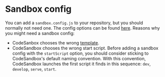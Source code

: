 # Sandbox config

You can add a `sandbox.config.js` to your repository, but you should normally
not need one. The config options can be found
[here](https://codesandbox.io/docs/configuration#sandbox-configuration). Reasons
why you might need a sandbox config:

- CodeSanbox chooses the wrong
  [template](https://github.com/codesandbox/codesandbox-importers/blob/master/packages/types/index.d.ts#L30-L54).
- CodeSandbox chooses the wrong start script. Before adding a sandbox config
  with the `startScript` option, you should consider sticking to CodeSandbox's
  default naming convention. With this convention, CodeSandbox launches the
  first script it finds in this sequence: `dev`, `develop`, `serve`, `start`.
